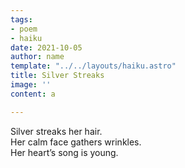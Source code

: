 ```yaml
---
tags:
- poem
- haiku
date: 2021-10-05
author: name
template: "../../layouts/haiku.astro"
title: Silver Streaks
image: ''
content: a

---
```

Silver streaks her hair.  
Her calm face gathers wrinkles.  
Her heart’s song is young.